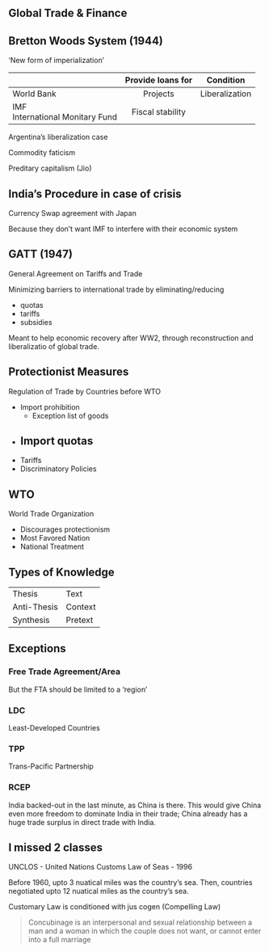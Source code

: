 ## Global Trade & Finance

## Bretton Woods System (1944)

‘New form of imperialization’

|                                      | Provide loans for |   Condition    |
| ------------------------------------ | :---------------: | :------------: |
| World Bank                           |     Projects      | Liberalization |
| IMF<br />International Monitary Fund | Fiscal stability  |                |

Argentina’s liberalization case

Commodity faticism

Preditary capitalism (Jio)

## India’s Procedure in case of crisis

Currency Swap agreement with Japan

Because they don’t want IMF to interfere with their economic system

## GATT (1947)

General Agreement on Tariffs and Trade

Minimizing barriers to international trade by eliminating/reducing

- quotas
- tariffs
- subsidies

Meant to help economic recovery after WW2, through reconstruction and liberalizatio of global trade.

## Protectionist Measures

Regulation of Trade by Countries before WTO

- Import prohibition
  - Exception list of goods
- Import quotas
  - 
- Tariffs
- Discriminatory Policies

## WTO

World Trade Organization

- Discourages protectionism
- Most Favored Nation
- National Treatment

## Types of Knowledge

|             |         |
| ----------- | ------- |
| Thesis      | Text    |
| Anti-Thesis | Context |
| Synthesis   | Pretext |

## Exceptions

### Free Trade Agreement/Area

But the FTA should be limited to a ‘region’

### LDC

Least-Developed Countries

### TPP

Trans-Pacific Partnership

### RCEP

India backed-out in the last minute, as China is there. This would give China even more freedom to dominate India in their trade; China already has a huge trade surplus in direct trade with India.

## I missed 2 classes

UNCLOS - United Nations Customs Law of Seas - 1996

Before 1960, upto 3 nuatical miles was the country’s sea. Then, countries negotiated upto 12 nuatical miles as the country’s sea.

Customary Law is conditioned with jus cogen (Compelling Law)

> Concubinage is an interpersonal and sexual relationship between a man and a woman in which the couple does not want, or cannot enter into a full marriage
